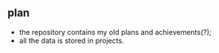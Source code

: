 ## plan

- the repository contains my old plans and achievements(?);  
- all the data is stored in projects.
